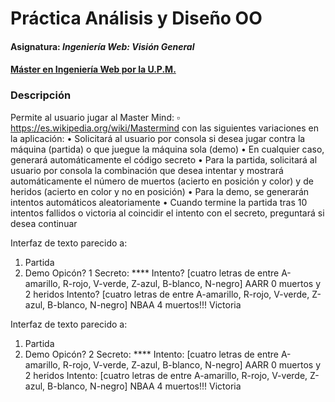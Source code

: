 ﻿# Práctica Análisis y Diseño OO
#### Asignatura: *Ingeniería Web: Visión General*
#### [Máster en Ingeniería Web por la U.P.M.](http://miw.etsisi.upm.es)


### Descripción
Permite al usuario jugar al Master Mind:
▫ https://es.wikipedia.org/wiki/Mastermind con las
siguientes variaciones en la aplicación:
• Solicitará al usuario por consola si desea jugar contra la
máquina (partida) o que juegue la máquina sola (demo)
• En cualquier caso, generará automáticamente el código
secreto
• Para la partida, solicitará al usuario por consola la
combinación que desea intentar y mostrará
automáticamente el número de muertos (acierto en posición
y color) y de heridos (acierto en color y no en posición)
• Para la demo, se generarán intentos automáticos
aleatoriamente
• Cuando termine la partida tras 10 intentos fallidos o victoria
al coincidir el intento con el secreto, preguntará si desea
continuar

Interfaz de texto parecido a:
1. Partida
2. Demo
Opicón? 1<enter>
Secreto: ****
Intento? [cuatro letras de entre A-amarillo, R-rojo, V-verde, Z-azul,
B-blanco, N-negro] AARR<enter>
0 muertos y 2 heridos
Intento? [cuatro letras de entre A-amarillo, R-rojo, V-verde, Z-azul,
B-blanco, N-negro] NBAA<enter>
4 muertos!!! Victoria

Interfaz de texto parecido a:
1. Partida
2. Demo
Opicón? 2<enter>
Secreto: ****
Intento: [cuatro letras de entre A-amarillo, R-rojo, V-verde, Z-azul,
B-blanco, N-negro] AARR
0 muertos y 2 heridos
Intento: [cuatro letras de entre A-amarillo, R-rojo, V-verde, Z-azul,
B-blanco, N-negro] NBAA
4 muertos!!! Victoria

